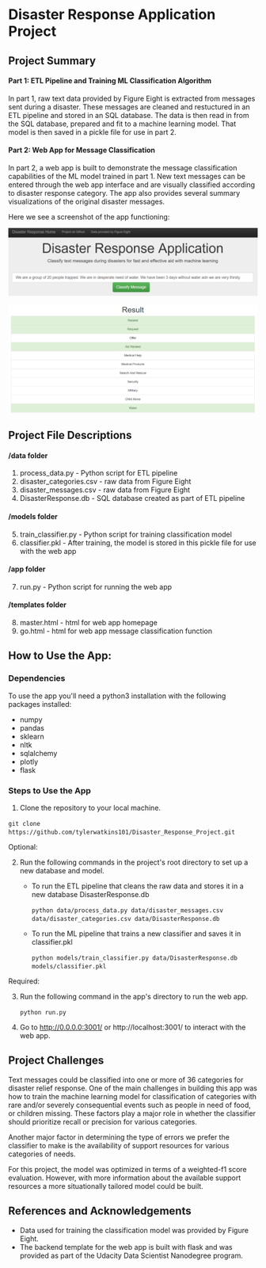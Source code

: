 # Disaster Response Application Project

## Project Summary

#### Part 1: ETL Pipeline and Training ML Classification Algorithm

In part 1, raw text data provided by Figure Eight is extracted from messages sent during a disaster. These messages are cleaned and restuctured in an ETL pipeline and stored in an SQL database. The data is then read in from the SQL database, prepared and fit to a machine learning model. That model is then saved in a pickle file for use in part 2.

#### Part 2: Web App for Message Classification

In part 2, a web app is built to demonstrate the message classification capabilities of the ML model trained in part 1. New text messages can be entered through the web app interface and are visually classified according to disaster response category. The app also provides several summary visualizations of the original disaster messages.

Here we see a screenshot of the app functioning:

![Alt text](Photos/app1.png?raw=true "Title")

![Alt text](Photos/app2.png?raw=true "Title")

## Project File Descriptions

#### /data folder

1. process_data.py - Python script for ETL pipeline
2. disaster_categories.csv - raw data from Figure Eight
3. disaster_messages.csv - raw data from Figure Eight
4. DisasterResponse.db - SQL database created as part of ETL pipeline

#### /models folder

5. train_classifier.py - Python script for training classification model
6. classifier.pkl - After training, the model is stored in this pickle file for use with the web app

#### /app folder

7. run.py - Python script for running the web app

#### /templates folder

8. master.html - html for web app homepage
9. go.html - html for web app message classification function

## How to Use the App:

### Dependencies

To use the app you'll need a python3 installation with the following packages installed:

- numpy
- pandas
- sklearn
- nltk
- sqlalchemy
- plotly
- flask

### Steps to Use the App

1. Clone the repository to your local machine.

`git clone https://github.com/tylerwatkins101/Disaster_Response_Project.git`

Optional:

2. Run the following commands in the project's root directory to set up a new database and model.

    - To run the ETL pipeline that cleans the raw data and stores it in a new database DisasterResponse.db
    
        `python data/process_data.py data/disaster_messages.csv data/disaster_categories.csv data/DisasterResponse.db`
        
    - To run the ML pipeline that trains a new classifier and saves it in classifier.pkl
    
        `python models/train_classifier.py data/DisasterResponse.db models/classifier.pkl`

Required:

3. Run the following command in the app's directory to run the web app.

    `python run.py`

4. Go to http://0.0.0.0:3001/ or http://localhost:3001/ to interact with the web app. 

## Project Challenges

Text messages could be classified into one or more of 36 categories for disaster relief response. One of the main challenges in building this app was how to train the machine learning model for classification of categories with rare and/or severely consequential events such as people in need of food, or children missing. These factors play a major role in whether the classifier should prioritize recall or precision for various categories.

Another major factor in determining the type of errors we prefer the classifier to make is the availability of support resources for various categories of needs.

For this project, the model was optimized in terms of a weighted-f1 score evaluation. However, with more information about the available support resources a more situationally tailored model could be built.



## References and Acknowledgements

- Data used for training the classification model was provided by Figure Eight.
- The backend template for the web app is built with flask and was provided as part of the Udacity Data Scientist Nanodegree program.
